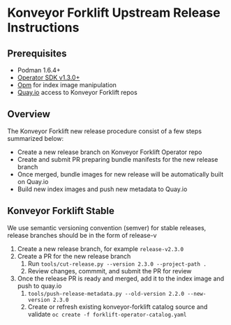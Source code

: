 # Konveyor Forklift Upstream Release Instructions

## Prerequisites

- Podman 1.6.4+
- [Operator SDK v1.3.0+](https://github.com/operator-framework/operator-sdk)
- [Opm](https://github.com/operator-framework/operator-registry) for index image manipulation
- [Quay.io](https://quay.io/organization/konveyor) access to Konveyor Forklift repos

## Overview
The Konveyor Forklift new release procedure consist of a few steps summarized below: 
- Create a new release branch on Konveyor Forklift Operator repo
- Create and submit PR preparing bundle manifests for the new release branch
- Once merged, bundle images for new release will be automatically built on Quay.io
- Build new index images and push new metadata to Quay.io

## Konveyor Forklift Stable
We use semantic versioning convention (semver) for stable releases, release branches should be in the form of release-v<semver>

1. Create a new release branch, for example `release-v2.3.0`
1. Create a PR for the new release branch
   1. Run `tools/cut-release.py --version 2.3.0 --project-path .`
   1. Review changes, commmit, and submit the PR for review
1. Once the release PR is ready and merged, add it to the index image and push to quay.io
   1. `tools/push-release-metadata.py --old-version 2.2.0 --new-version 2.3.0`
   1. Create or refresh existing konveyor-forklift catalog source and validate `oc create -f forklift-operator-catalog.yaml`
